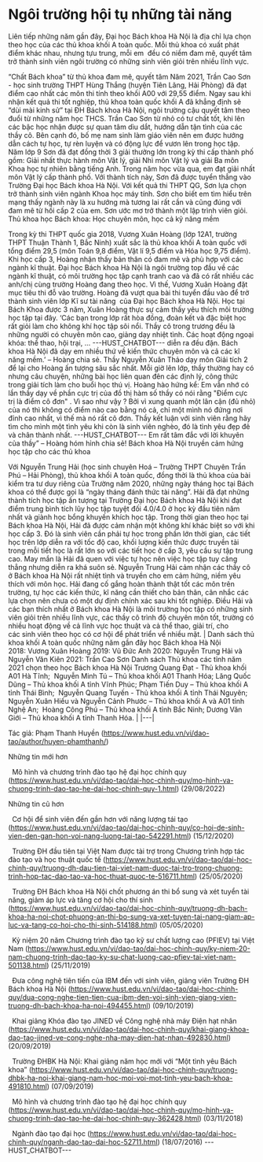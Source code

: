 # Ngôi trường hội tụ những tài năng

Liên tiếp những năm gần đây, Đại học Bách khoa Hà Nội là địa chỉ lựa chọn theo học của các thủ khoa khối A toàn quốc. Mỗi thủ khoa có xuất phát điểm khác nhau, nhưng tựu trung, mỗi em  đều có niềm đam mê, quyết tâm trở thành sinh viên ngôi trường có những sinh viên giỏi trên nhiều lĩnh vực.

“Chất Bách khoa” từ thủ khoa đam mê, quyết tâm
Năm 2021, Trần Cao Sơn - học sinh trường THPT Hùng Thắng (huyện Tiên Lãng, Hải Phòng) đã đạt điểm cao nhất các môn thi tính theo khối A00 với 29,55 điểm. Ngay sau khi nhận kết quả thi tốt nghiệp, thủ khoa toàn quốc khối A đã khẳng định sẽ “dùi mài kinh sử” tại ĐH Bách khoa Hà Nội, ngôi trường cậu quyết tâm theo đuổi từ những năm học THCS. Trần Cao Sơn từ nhỏ có tư chất tốt, khi lên các bậc học nhận được sự quan tâm dìu dắt, hướng dẫn tận tình của các thầy cô. Bên cạnh đó, bố mẹ nam sinh làm giáo viên nên em được hướng dẫn cách tự học, tự rèn luyện và có động lực để vươn lên trong học tập. Năm lớp 9 Sơn đã đạt đồng thời 3 giải thưởng lớn trong kỳ thi cấp thành phố gồm: Giải nhất thực hành môn Vật lý, giải Nhì môn Vật lý và giải Ba môn Khoa học tự nhiên bằng tiếng Anh. Trong năm học vừa qua, em đạt giải nhất môn Vật lý cấp thành phố. Với thành tích này, Sơn đã được tuyển thẳng vào Trường Đại học Bách khoa Hà Nội. Với kết quả thi THPT QG, Sơn lựa chọn trở thành sinh viên ngành Khoa học máy tính. Sơn cho biết em tìm hiểu trên mạng thấy ngành này là xu hướng mà tương lai rất cần và cũng đúng với đam mê từ hồi cấp 2 của em. Sơn ước mơ trở thành một lập trình viên giỏi. Thủ khoa học Bách khoa: Học chuyên môn, học cả kỹ năng mềm

Trong kỳ thi THPT quốc gia 2018, Vương Xuân Hoàng (lớp 12A1, trường THPT Thuận Thành 1, Bắc Ninh) xuất sắc là thủ khoa khối A toàn quốc với tổng điểm 29,5 (môn Toán 9,8 điểm, Vật lí 9,5 điểm và Hóa học 9,75 điểm). Khi học cấp 3, Hoàng nhận thấy bản thân có đam mê và phù hợp với các ngành kĩ thuật. Đại học Bách khoa Hà Nội là ngôi trường top đầu về các ngành kĩ thuật, có môi trường học tập cạnh tranh cao và đã có rất nhiều các anh/chị cùng trường Hoàng đang theo học. Vì thế, Vương Xuân Hoàng đặt mục tiêu thi đỗ vào trường. Hoàng đã vượt qua bài thi tuyển đầu vào để trở thành sinh viên lớp Kĩ sư tài năng  của Đại học Bách khoa Hà Nội. Học tại Bách Khoa được 3 năm, Xuân Hoàng thực sự cảm thấy yêu thích môi trường học tập tại đây. ‘Các bạn trong lớp rất hòa đồng, đoàn kết và đặc biệt học rất giỏi làm cho không khí học tập sôi nổi. Thầy cô trong trương đều là những người có chuyên môn cao, giảng dạy nhiệt tình. Các hoạt động ngoại khóa: thể thao, hội trại, ... 
 ---HUST_CHATBOT---
diễn ra đều đặn. Bách khoa Hà Nội đã dạy em nhiều thứ về kiến thức chuyên môn và cả các kĩ năng mềm.’ – Hoàng chia sẻ. Thầy Nguyễn Xuân Thảo dạy môn Giải tích 2 để lại cho Hoàng ấn tượng sâu sắc nhất. Mỗi giờ lên lớp, thầy thường hay có nhưng câu chuyện, những bài học liên quan đên các định lý, công thức trong giải tích làm cho buổi học thú vị. Hoàng hào hứng kể: Em vẫn nhớ có lần thầy dạy về phần cực trị của đồ thị hàm số thầy có nói rằng "Điểm cực trị là điểm cô đơn" . Vì sao như vậy ? Bởi vì xung quanh một lân cận (đủ nhỏ) của nó thì không có điểm nào cao bằng nó cả, chỉ một mình nó đứng nơi đỉnh cao nhất, vì thế mà nó rất cô đơn. Thầy kết luận với sinh viên rằng hãy tìm cho mình một tình yêu khi còn là sinh viên nghèo, đó là tình yêu đẹp đẽ và chân thành nhất. 
 ---HUST_CHATBOT---
Em rất tâm đắc với lời khuyên của thầy” – Hoàng hóm hỉnh chia sẻ! Bách khoa Hà Nội truyền cảm hứng học tập cho các thủ khoa

Với Nguyễn Trung Hải (học sinh chuyên Hoá – Trường THPT Chuyên Trần Phú – Hải Phòng), thủ khoa khối A toàn quốc, đồng thời là thủ khoa của bài kiểm tra tư duy riêng của Trường năm 2020, những ngày tháng học tại Bách khoa có thể được gọi là “ngày tháng đánh thức tài năng”. Hải đã đạt những thành tích học tập ấn tượng tại Trường Đại học Bách khoa Hà Nội khi đạt điểm trung bình tích lũy học tập tuyệt đối 4.0/4.0 ở học kỳ đầu tiên năm nhất và giành học bổng khuyến khích học tập. Trong thời gian theo học tại Bách khoa Hà Nội, Hải đã được cảm nhận một không khí khác biệt so với khi học cấp 3. Đó là sinh viên cần phải tự học trong phần lớn thời gian, các tiết học trên lớp diễn ra với tốc độ cao, khối lượng kiến thức được truyền tải trong mỗi tiết học là rất lớn so với các tiết học ở cấp 3, yêu cầu sự tập trung cao. May mắn là Hải đã quen với việc tự học nên việc học tập tuy căng thẳng nhưng diễn ra khá suôn sẻ. Nguyễn Trung Hải cảm nhận các thầy cô ở Bách khoa Hà Nội rất nhiệt tình và truyền cho em cảm hứng, niềm yêu thích với môn học. Hải đang cố gắng hoàn thành thật tốt các môn trên trường, tự học các kiến thức, kĩ năng cần thiết cho bản thân, cân nhắc các lựa chọn nên chưa có một dự định chính xác sau khi tốt nghiệp. Điều Hải và các bạn thích nhất ở Bách khoa Hà Nội là môi trường học tập có những sinh viên giỏi trên nhiều lĩnh vực, các thầy cô trình độ chuyên môn tốt, trường có nhiều hoạt động về cả lĩnh vực học thuật và cả thể thao, giải trí, cho các sinh viên theo học có cơ hội để phát triển về nhiều mặt. | Danh sách thủ khoa khối A toàn quốc những năm gần đây học Bách khoa Hà Nội
2018: Vương Xuân Hoàng
2019: Vũ Đức Anh
2020: Nguyễn Trung Hải và Nguyễn Văn Kiên
2021: Trần Cao Sơn
Danh sách Thủ khoa các tỉnh năm 2021 chọn theo học Bách khoa Hà Nội
Trương Quang Đạt - Thủ khoa khối A01 Hà Tĩnh; 
			Nguyễn Minh Tú – Thủ khoa khối A01 Thanh Hóa;
			Lăng Quốc Dũng – Thủ khoa khối A tỉnh Vĩnh Phúc;
			Phạm Tiến Duy – Thủ khoa khối A tỉnh Thái Bình; 
			Nguyễn Quang Tuyến - Thủ khoa khối A tỉnh Thái Nguyên;
			Nguyễn Xuân Hiếu và Nguyễn Cảnh Phước – Thủ khoa khối A và A01 tỉnh Nghệ An; 
			Hoàng Công Phú – Thủ khoa khối A tỉnh Bắc Ninh;
			Dương Văn Giới – Thủ khoa khối A tỉnh Thanh Hóa. |
|---|

Tác giả: Phạm Thanh Huyền (https://www.hust.edu.vn/vi/dao-tao/author/huyen-phamthanh/)

Những tin mới hơn

 
Mô hình và chương trình đào tạo hệ đại học chính quy (https://www.hust.edu.vn/vi/dao-tao/dai-hoc-chinh-quy/mo-hinh-va-chuong-trinh-dao-tao-he-dai-hoc-chinh-quy-1.html)
(29/08/2022)

Những tin cũ hơn

 
Cơ hội để sinh viên đến gần hơn với năng lượng tái tạo (https://www.hust.edu.vn/vi/dao-tao/dai-hoc-chinh-quy/co-hoi-de-sinh-vien-den-gan-hon-voi-nang-luong-tai-tao-542291.html)
(15/12/2020)

 
Trường ĐH đầu tiên tại Việt Nam được tài trợ trong Chương trình hợp tác đào tạo và học thuật quốc tế (https://www.hust.edu.vn/vi/dao-tao/dai-hoc-chinh-quy/truong-dh-dau-tien-tai-viet-nam-duoc-tai-tro-trong-chuong-trinh-hop-tac-dao-tao-va-hoc-thuat-quoc-te-516711.html)
(25/05/2020)

 
Trường ĐH Bách khoa Hà Nội chốt phương án thi bổ sung và xét tuyển tài năng, giảm áp lực và tăng cơ hội cho thí sinh (https://www.hust.edu.vn/vi/dao-tao/dai-hoc-chinh-quy/truong-dh-bach-khoa-ha-noi-chot-phuong-an-thi-bo-sung-va-xet-tuyen-tai-nang-giam-ap-luc-va-tang-co-hoi-cho-thi-sinh-514188.html)
(05/05/2020)

 
Kỷ niệm 20 năm Chương trình đào tạo kỹ sư chất lượng cao (PFIEV) tại Việt Nam (https://www.hust.edu.vn/vi/dao-tao/dai-hoc-chinh-quy/ky-niem-20-nam-chuong-trinh-dao-tao-ky-su-chat-luong-cao-pfiev-tai-viet-nam-501138.html)
(25/11/2019)

 
Đưa công nghệ tiên tiến của IBM đến với sinh viên, giảng viên Trường ĐH Bách khoa Hà Nội (https://www.hust.edu.vn/vi/dao-tao/dai-hoc-chinh-quy/dua-cong-nghe-tien-tien-cua-ibm-den-voi-sinh-vien-giang-vien-truong-dh-bach-khoa-ha-noi-494455.html)
(09/10/2019)

 
Khai giảng Khóa đào tạo JINED về Công nghệ nhà máy Điện hạt nhân (https://www.hust.edu.vn/vi/dao-tao/dai-hoc-chinh-quy/khai-giang-khoa-dao-tao-jined-ve-cong-nghe-nha-may-dien-hat-nhan-492830.html)
(20/09/2019)

 
Trường ĐHBK Hà Nội: Khai giảng năm học mới với “Một tình yêu Bách khoa” (https://www.hust.edu.vn/vi/dao-tao/dai-hoc-chinh-quy/truong-dhbk-ha-noi-khai-giang-nam-hoc-moi-voi-mot-tinh-yeu-bach-khoa-491810.html)
(07/09/2019)

 
Mô hình và chương trình đào tạo hệ đại học chính quy (https://www.hust.edu.vn/vi/dao-tao/dai-hoc-chinh-quy/mo-hinh-va-chuong-trinh-dao-tao-he-dai-hoc-chinh-quy-362428.html)
(03/11/2018)

 
Ngành đào tạo đại học (https://www.hust.edu.vn/vi/dao-tao/dai-hoc-chinh-quy/nganh-dao-tao-dai-hoc-52711.html)
(18/07/2016) 
 ---HUST_CHATBOT---
